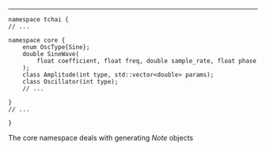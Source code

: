 ___

```
namespace tchai {
// ...

namespace core {
	enum OscType{Sine};
	double SineWave(
		float coefficient, float freq, double sample_rate, float phase
	);
	class Amplitude(int type, std::vector<double> params);
	class Oscillator(int type);
	// ...

}
// ...

}
```

The core namespace deals with generating <i>Note</i> objects